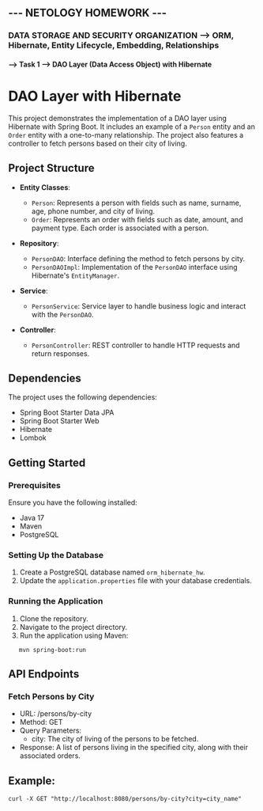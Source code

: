 ## --- NETOLOGY HOMEWORK ---
### DATA STORAGE AND SECURITY ORGANIZATION --> ORM, Hibernate, Entity Lifecycle, Embedding, Relationships


#### --> Task 1 --> DAO Layer (Data Access Object) with Hibernate

# DAO Layer with Hibernate

This project demonstrates the implementation of a DAO layer using Hibernate with Spring Boot. It includes an example of a `Person` entity and an `Order` entity with a one-to-many relationship. The project also features a controller to fetch persons based on their city of living.

## Project Structure

- **Entity Classes**:
  - `Person`: Represents a person with fields such as name, surname, age, phone number, and city of living.
  - `Order`: Represents an order with fields such as date, amount, and payment type. Each order is associated with a person.

- **Repository**:
  - `PersonDAO`: Interface defining the method to fetch persons by city.
  - `PersonDAOImpl`: Implementation of the `PersonDAO` interface using Hibernate's `EntityManager`.

- **Service**:
  - `PersonService`: Service layer to handle business logic and interact with the `PersonDAO`.

- **Controller**:
  - `PersonController`: REST controller to handle HTTP requests and return responses.

## Dependencies

The project uses the following dependencies:
- Spring Boot Starter Data JPA
- Spring Boot Starter Web
- Hibernate
- Lombok

## Getting Started

### Prerequisites

Ensure you have the following installed:
- Java 17
- Maven
- PostgreSQL

### Setting Up the Database

1. Create a PostgreSQL database named `orm_hibernate_hw`.
2. Update the `application.properties` file with your database credentials.

### Running the Application

1. Clone the repository.
2. Navigate to the project directory.
3. Run the application using Maven:
```
   mvn spring-boot:run
```

## API Endpoints
### Fetch Persons by City
* URL: /persons/by-city
* Method: GET
* Query Parameters:
  * city: The city of living of the persons to be fetched.
* Response: A list of persons living in the specified city, along with their associated orders.

## Example:
```
curl -X GET "http://localhost:8080/persons/by-city?city=city_name"
```

